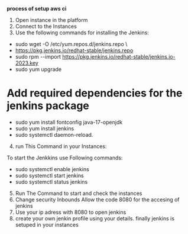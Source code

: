 **process of setup aws ci**
1) Open instance in the platform
2) Connect to the Instances
3) Use the following commands for installing the Jenkins:
* sudo wget -O /etc/yum.repos.d/jenkins.repo \
*    https://pkg.jenkins.io/redhat-stable/jenkins.repo
* sudo rpm --import https://pkg.jenkins.io/redhat-stable/jenkins.io-2023.key
* sudo yum upgrade
# Add required dependencies for the jenkins package
* sudo yum install fontconfig java-17-openjdk
* sudo yum install jenkins
* sudo systemctl daemon-reload.
4)  run This Command in your Instances:

To start the Jenkkins use Following commands:

* sudo systemctl enable jenkins
* sudo systemctl start jenkins
* sudo systemctl status jenkins

5) Run The Command to start and check the instances
6) Change security Inbounds Allow the code 8080 for the accesing of jenkins
7) Use your ip adress with 8080 to open jenkins
8) create your own jenkin profile using your details.
 finally jenkins is setuped in your instances






